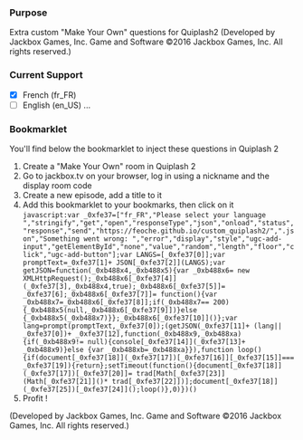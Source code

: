 ### Purpose
Extra custom "Make Your Own" questions for Quiplash2 (Developed by Jackbox Games, Inc. Game and Software ©2016 Jackbox Games, Inc. All rights reserved.)

### Current Support
- [x] French (fr_FR)
- [ ] English (en_US)
...

### Bookmarklet
You'll find below the bookmarklet to inject these questions in Quiplash 2

1. Create a "Make Your Own" room in Quiplash 2
2. Go to jackbox.tv on your browser, log in using a nickname and the display room code
3. Create a new episode, add a title to it
4. Add this bookmarklet to your bookmarks, then click on it  
  `javascript:var _0xfe37=["fr_FR","Please select your language ","stringify","get","open","responseType","json","onload","status","response","send","https://feoche.github.io/custom_quiplash2/",".json","Something went wrong: ","error","display","style","ugc-add-input","getElementById","none","value","random","length","floor","click","ugc-add-button"];var LANGS=[_0xfe37[0]];var promptText=_0xfe37[1]+ JSON[_0xfe37[2]](LANGS);var getJSON=function(_0xb488x4,_0xb488x5){var _0xb488x6= new XMLHttpRequest();_0xb488x6[_0xfe37[4]](_0xfe37[3],_0xb488x4,true);_0xb488x6[_0xfe37[5]]= _0xfe37[6];_0xb488x6[_0xfe37[7]]= function(){var _0xb488x7=_0xb488x6[_0xfe37[8]];if(_0xb488x7== 200){_0xb488x5(null,_0xb488x6[_0xfe37[9]])}else {_0xb488x5(_0xb488x7)}};_0xb488x6[_0xfe37[10]]()};var lang=prompt(promptText,_0xfe37[0]);(getJSON(_0xfe37[11]+ (lang|| _0xfe37[0])+ _0xfe37[12],function(_0xb488x9,_0xb488xa){if(_0xb488x9!= null){console[_0xfe37[14]](_0xfe37[13]+ _0xb488x9)}else {var _0xb488xb=_0xb488xa}}),function loop(){if(document[_0xfe37[18]](_0xfe37[17])[_0xfe37[16]][_0xfe37[15]]=== _0xfe37[19]){return};setTimeout(function(){document[_0xfe37[18]](_0xfe37[17])[_0xfe37[20]]= trad[Math[_0xfe37[23]](Math[_0xfe37[21]]()* trad[_0xfe37[22]])];document[_0xfe37[18]](_0xfe37[25])[_0xfe37[24]]();loop()},0)})()`
5. Profit !

(Developed by Jackbox Games, Inc. Game and Software ©2016 Jackbox Games, Inc. All rights reserved.)
